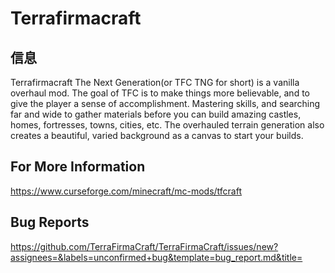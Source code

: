 # Terrafirmacraft

## 信息
Terrafirmacraft The Next Generation(or TFC TNG for short) is a vanilla overhaul mod. The goal of TFC is to make things more believable, and to give the player a sense of accomplishment. Mastering skills, and searching far and wide to gather materials before you can build amazing castles, homes, fortresses, towns, cities, etc. The overhauled terrain generation also creates a beautiful, varied background as a canvas to start your builds.

## For More Information
https://www.curseforge.com/minecraft/mc-mods/tfcraft
## Bug Reports
https://github.com/TerraFirmaCraft/TerraFirmaCraft/issues/new?assignees=&labels=unconfirmed+bug&template=bug_report.md&title=